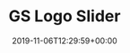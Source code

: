 ---
title: 'GS Logo Slider'
date: '2019-11-06T12:29:59+00:00'
type: docs
premium: true
draft: false
---